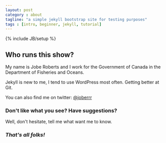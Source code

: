 ```yaml
---
layout: post
category : about
tagline: "a simple jekyll bootstrap site for testing purposes"
tags : [intro, beginner, jekyll, tutorial]
---
```

{% include JB/setup %}

## Who runs this show?

My name is Jobe Roberts and I work for the Government of Canada in the Department of Fisheries and Oceans.

Jekyll is new to me, I tend to use WordPress most often.  Getting better at Git.

You can also find me on twitter:  [@joberrr](http://twitter.com/joberrr)

### Don't like what you see?  Have suggestions?

Well, don't hesitate, tell me what want me to know.

### *That's all folks!*

